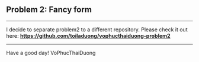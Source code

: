 ## Problem 2: Fancy form

---

I decide to separate problem2 to a different repository. Please check it out here:
**https://github.com/toiladuong/vophucthaiduong-problem2**

---

Have a good day!
VoPhucThaiDuong
